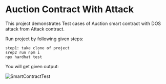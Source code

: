 # Auction Contract With Attack 

This project demonstrates Test cases of Auction smart contract with DOS attack from Attack contract.

Run project by following given steps:

```shell
step1: take clone of project
srep2 run npm i
npx hardhat test
```

You will get given output:

![SmartContractTest ](https://user-images.githubusercontent.com/70260207/229736534-8e157983-3175-4dc1-8dfc-bd6681e8fbfe.png)
